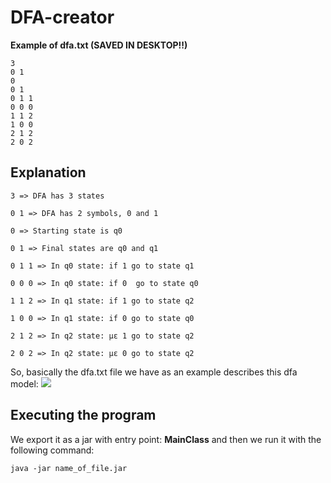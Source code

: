 # DFA-creator
**Example of dfa.txt (SAVED IN DESKTOP!!)**

    3
    0 1
    0
    0 1
    0 1 1
    0 0 0
    1 1 2
    1 0 0
    2 1 2
    2 0 2
    

## Explanation

    3 => DFA has 3 states
    
    0 1 => DFA has 2 symbols, 0 and 1
    
    0 => Starting state is q0
    
    0 1 => Final states are q0 and q1
    
    0 1 1 => In q0 state: if 1 go to state q1
    
    0 0 0 => In q0 state: if 0  go to state q0
    
    1 1 2 => In q1 state: if 1 go to state q2
    
    1 0 0 => In q1 state: if 0 go to state q0
    
    2 1 2 => In q2 state: με 1 go to state q2
    
    2 0 2 => In q2 state: με 0 go to state q2
  
So, basically the dfa.txt file we have as an example describes this dfa model:
![](https://eclass.uniwa.gr/courses/ICE319/image/dfa.png)

## Executing the program
We export it as a jar with entry point: **MainClass**
		and then we run it with the following command:

    java -jar name_of_file.jar
